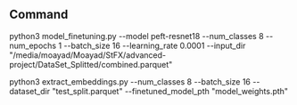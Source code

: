 ## Command

python3 model_finetuning.py --model peft-resnet18 --num_classes 8 --num_epochs 1 --batch_size 16 --learning_rate 0.0001 --input_dir "/media/moayad/Moayad/StFX/advanced-project/DataSet_Splitted/combined.parquet"

python3 extract_embeddings.py --num_classes 8 --batch_size 16 --dataset_dir "test_split.parquet" --finetuned_model_pth "model_weights.pth"
